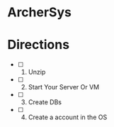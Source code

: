 ArcherSys
=========


Directions
==========
-[ ] 1. Unzip
-[ ] 2. Start Your Server Or VM
-[ ] 3. Create DBs
-[ ] 4. Create a account in the OS

